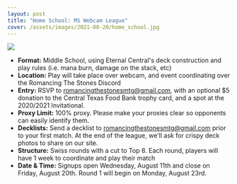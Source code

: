 ```yaml
---
layout: post
title: "Home School: MS Webcam League"
cover: /assets/images/2021-08-20/home_school.jpg
---
```


![]({{site.cdn_url}}/assets/images/2021-08-20/home_school.jpg)


*	**Format:** Middle School, using Eternal Central's deck construction and play rules (i.e. mana burn, damage on the stack, etc)
*	**Location:** Play will take place over webcam, and event coordinating over the Romancing The Stones Discord
*	**Entry:** RSVP to romancingthestonesmtg@gmail.com, with an optional $5 donation to the Central Texas Food Bank
  trophy card, and a spot at the 2020/2021 Invitational.
*	**Proxy Limit:** 100% proxy. Please make your proxies clear so opponents can easily identify them.
* **Decklists:** Send a decklist to romancingthestonesmtg@gmail.com prior to your first match. At the end of the league, we'll ask for crispy deck photos to share on our site.
* **Structure:** Swiss rounds with a cut to Top 8. Each round, players will have 1 week to coordinate and play their match
* **Date & Time:** Signups open Wednesday, August 11th and close on Friday, August 20th. Round 1 will begin on Monday, August 23rd.
